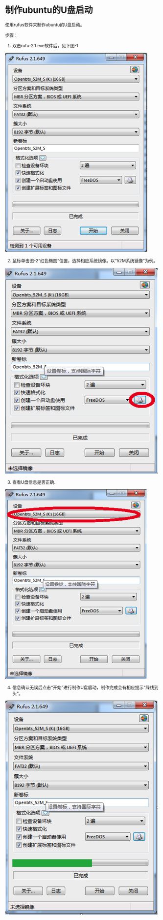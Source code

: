 # 制作ubuntu的U盘启动

使用rufus软件来制作ubuntu的U盘启动。

步骤：

1. 双击rufu-2.1.exe软件后，见下图-1

  ![rufus 2.1.649 01](./images/rufus1.png)


2. 鼠标单击图-2“红色椭圆”位置，选择相应系统镜像。以“52M系统镜像”为例。

  ![rufus 2.1.649 01](./images/rufus2.png)


3.  查看U盘信息是否正确.

  ![rufus 2.1.649 01](./images/rufus3.png)

4. 信息确认无误后点击“开始”进行制作U盘启动，制作完成会有相应提示“绿线到头”。

  ![rufus 2.1.649 01](./images/rufus4.png)